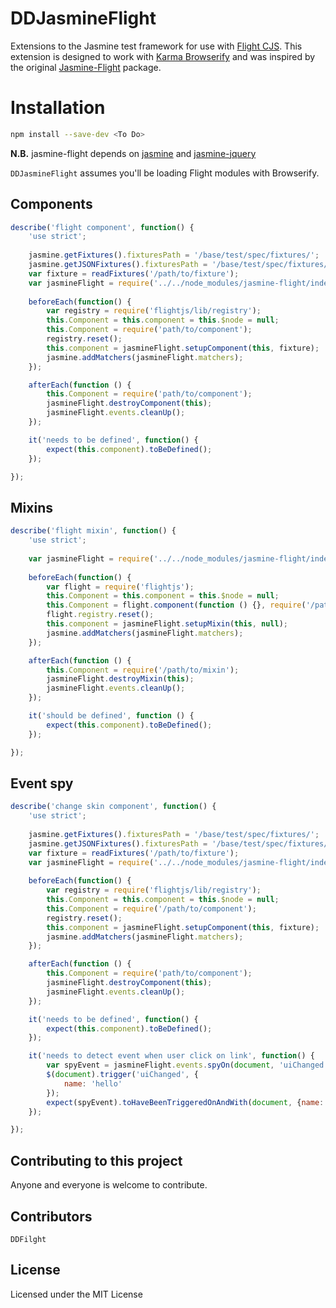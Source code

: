 # DDJasmineFlight

Extensions to the Jasmine test framework for use with [Flight CJS](https://github.com/flightjs/flight). This extension is designed to work with [Karma Browserify](https://github.com/Nikku/karma-browserify) and was inspired by the original [Jasmine-Flight](https://github.com/flightjs/jasmine-flight) package.

# Installation

```bash
npm install --save-dev <To Do>
```

**N.B.** jasmine-flight depends on
[jasmine](https://github.com/pivotal/jasmine) and
[jasmine-jquery](https://github.com/velesin/jasmine-jquery)

`DDJasmineFlight` assumes you'll be loading Flight modules with Browserify.

## Components

```javascript
describe('flight component', function() {
	'use strict';
	
	jasmine.getFixtures().fixturesPath = '/base/test/spec/fixtures/';
    jasmine.getJSONFixtures().fixturesPath = '/base/test/spec/fixtures/';
    var fixture = readFixtures('/path/to/fixture');
    var jasmineFlight = require('../../node_modules/jasmine-flight/index.js');
    
    beforeEach(function() {
    	var registry = require('flightjs/lib/registry');
    	this.Component = this.component = this.$node = null;
    	this.Component = require('path/to/component');
    	registry.reset();
    	this.component = jasmineFlight.setupComponent(this, fixture);
    	jasmine.addMatchers(jasmineFlight.matchers);
    });

    afterEach(function () {
    	this.Component = require('path/to/component');
    	jasmineFlight.destroyComponent(this);
    	jasmineFlight.events.cleanUp();
    });

    it('needs to be defined', function() {
        expect(this.component).toBeDefined();
    });

});
```

## Mixins

```javascript
describe('flight mixin', function() {
	'use strict';
	
    var jasmineFlight = require('../../node_modules/jasmine-flight/index.js');
    
    beforeEach(function() {
    	var flight = require('flightjs');
    	this.Component = this.component = this.$node = null;
    	this.Component = flight.component(function () {}, require('/path/to/mixin'));
    	flight.registry.reset();
    	this.component = jasmineFlight.setupMixin(this, null);
    	jasmine.addMatchers(jasmineFlight.matchers);
    });

    afterEach(function () {
    	this.Component = require('/path/to/mixin');
    	jasmineFlight.destroyMixin(this);
    	jasmineFlight.events.cleanUp();
    });

    it('should be defined', function () {
        expect(this.component).toBeDefined();
    });

});
```

## Event spy

```javascript
describe('change skin component', function() {
	'use strict';
	
	jasmine.getFixtures().fixturesPath = '/base/test/spec/fixtures/';
    jasmine.getJSONFixtures().fixturesPath = '/base/test/spec/fixtures/';
    var fixture = readFixtures('/path/to/fixture');
    var jasmineFlight = require('../../node_modules/jasmine-flight/index.js');
    
    beforeEach(function() {
    	var registry = require('flightjs/lib/registry');
    	this.Component = this.component = this.$node = null;
    	this.Component = require('/path/to/component');
    	registry.reset();
    	this.component = jasmineFlight.setupComponent(this, fixture);
    	jasmine.addMatchers(jasmineFlight.matchers);
    });

    afterEach(function () {
    	this.Component = require('path/to/component');
    	jasmineFlight.destroyComponent(this);
    	jasmineFlight.events.cleanUp();
    });

    it('needs to be defined', function() {
        expect(this.component).toBeDefined();
    });

    it('needs to detect event when user click on link', function() {
  		var spyEvent = jasmineFlight.events.spyOn(document, 'uiChanged');
    	$(document).trigger('uiChanged', {
	        name: 'hello'
	    });
    	expect(spyEvent).toHaveBeenTriggeredOnAndWith(document, {name: 'hello'});
    });

});
```

## Contributing to this project

Anyone and everyone is welcome to contribute. 

## Contributors
`DDFilght`

## License

Licensed under the MIT License